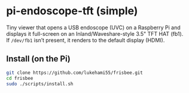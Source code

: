 # pi-endoscope-tft (simple)

Tiny viewer that opens a USB endoscope (UVC) on a Raspberry Pi and displays it full-screen on an Inland/Waveshare-style 3.5" TFT HAT (fb1).  
If `/dev/fb1` isn’t present, it renders to the default display (HDMI).

## Install (on the Pi)
```bash
git clone https://github.com/lukehami55/frisbee.git
cd frisbee
sudo ./scripts/install.sh
